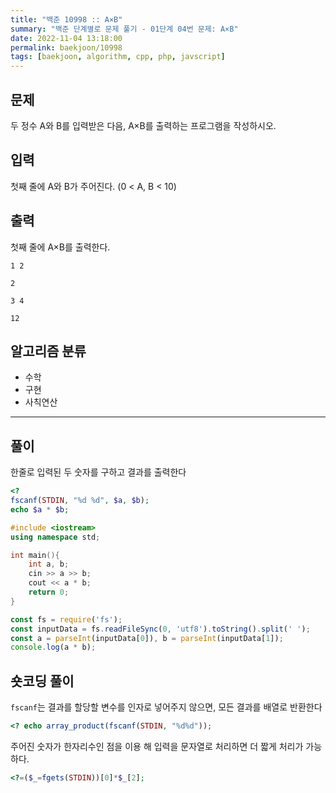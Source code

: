 ```yaml
---
title: "백준 10998 :: A×B"
summary: "백준 단계별로 문제 풀기 - 01단계 04번 문제: A×B"
date: 2022-11-04 13:18:00
permalink: baekjoon/10998
tags: [baekjoon, algorithm, cpp, php, javscript]
---
```


## 문제

두 정수 A와 B를 입력받은 다음, A×B를 출력하는 프로그램을 작성하시오.

## 입력

첫째 줄에 A와 B가 주어진다. (0 < A, B < 10)

## 출력

첫째 줄에 A×B를 출력한다.

```예제_입력_1
1 2
```

```예제_출력_1
2
```

```예제_입력_2
3 4
```

```예제_출력_2
12
```

## 알고리즘 분류

- 수학
- 구현
- 사칙연산

---

## 풀이

한줄로 입력된 두 숫자를 구하고 결과를 출력한다

```PHP
<?
fscanf(STDIN, "%d %d", $a, $b);
echo $a * $b;
```

```C++
#include <iostream>
using namespace std;

int main(){
    int a, b;
    cin >> a >> b;
    cout << a * b;
    return 0;
}
```

```JavaScript
const fs = require('fs');
const inputData = fs.readFileSync(0, 'utf8').toString().split(' ');
const a = parseInt(inputData[0]), b = parseInt(inputData[1]);
console.log(a * b);
```

## 숏코딩 풀이
`fscanf`는 결과를 할당할 변수를 인자로 넣어주지 않으면, 모든 결과를 배열로 반환한다
```PHP
<? echo array_product(fscanf(STDIN, "%d%d"));
```

주어진 숫자가 한자리수인 점을 이용 해 입력을 문자열로 처리하면 더 짧게 처리가 가능하다.
```PHP
<?=($_=fgets(STDIN))[0]*$_[2];
```
